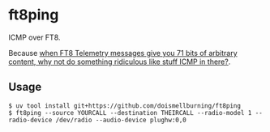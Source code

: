 # ft8ping

ICMP over FT8.

Because [when FT8 Telemetry messages give you 71 bits of arbitrary content, why not do something ridiculous like stuff ICMP in there?](https://notes.doismellburning.co.uk/notebook/2025-05-06-understanding-the-ft8-binary-protocol/#telemetry-message-type).

## Usage

```
$ uv tool install git+https://github.com/doismellburning/ft8ping
$ ft8ping --source YOURCALL --destination THEIRCALL --radio-model 1 --radio-device /dev/radio --audio-device plughw:0,0
```
